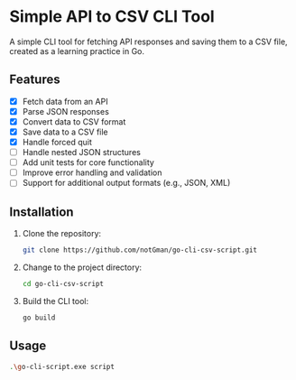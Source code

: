 # Simple API to CSV CLI Tool

A simple CLI tool for fetching API responses and saving them to a CSV file, created as a learning practice in Go.

## Features

- [x] Fetch data from an API
- [x] Parse JSON responses
- [x] Convert data to CSV format
- [x] Save data to a CSV file
- [x] Handle forced quit
- [ ] Handle nested JSON structures
- [ ] Add unit tests for core functionality
- [ ] Improve error handling and validation
- [ ] Support for additional output formats (e.g., JSON, XML)

## Installation

1. Clone the repository:

    ```bash
    git clone https://github.com/notGman/go-cli-csv-script.git
    ```

2. Change to the project directory:

    ```bash
    cd go-cli-csv-script
    ```

3. Build the CLI tool:

    ```bash
    go build 
    ```

## Usage

```bash
.\go-cli-script.exe script
```
